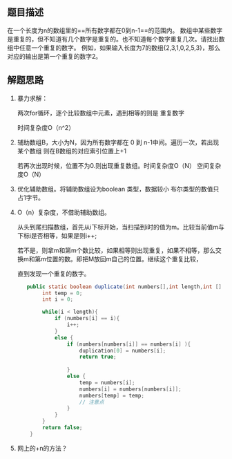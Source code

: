 ## 题目描述

在一个长度为n的数组里的==所有数字都在0到n-1==的范围内。 数组中某些数字是重复的，但不知道有几个数字是重复的。也不知道每个数字重复几次。请找出数组中任意一个重复的数字。 例如，如果输入长度为7的数组{2,3,1,0,2,5,3}，那么对应的输出是第一个重复的数字2。

## 解题思路

1. 暴力求解：

   两次for循环，逐个比较数组中元素，遇到相等的则是 重复数字

   时间复杂度O（n^2）

2. 辅助数组B，大小为N，因为所有数字都在 0 到 n-1中间。遍历一次，若出现某个数组 则在B数组的对应索引位置上+1

   若再次出现时候，位置不为0.则出现重复数组。时间复杂度O（N） 空间复杂度O（N）

3. 优化辅助数组。将辅助数组设为boolean 类型，数据较小    布尔类型的数值只占1字节。

4. O（n）复杂度，不借助辅助数组。

   从头到尾扫描数组，首先从i下标开始，当扫描到i时的值为m。比较当前值m与下标i是否相等，如果是则i++;

   若不是，则拿m和第m个数比较，如果相等则出现重复，如果不相等，那么交换m和第m位置的数。即把M放回m自己的位置。继续这个重复比较，

   直到发现一个重复的数字。

   ```java
      public static boolean duplicate(int numbers[],int length,int [] duplication) {
           int temp = 0;
           int i = 0;
   
           while(i < length){
               if (numbers[i] == i){
                   i++;
               }
               else {
                   if (numbers[numbers[i]] == numbers[i] ){
                       duplication[0] = numbers[i];
                       return true;
                       
                   }
                   else {
                       temp = numbers[i];
                       numbers[i] = numbers[numbers[i]];
                       numbers[temp] = temp;
                       // 注意点
                   }
               }
           }
           return false;
       }
   ```

5. 网上的+n的方法？

